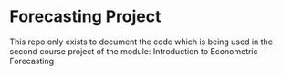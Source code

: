 # Forecasting Project
This repo only exists to document the code which is being used in the second course project of the module: Introduction to Econometric Forecasting 
